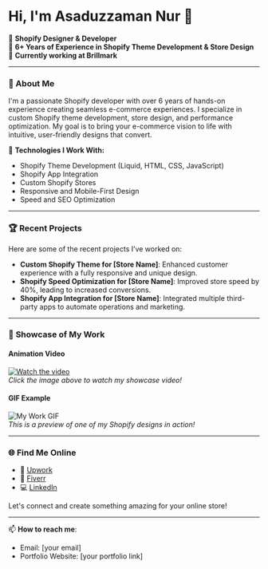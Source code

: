 # Hi, I'm Asaduzzaman Nur 👋

🚀 **Shopify Designer & Developer**  
🎨 **6+ Years of Experience in Shopify Theme Development & Store Design**  
💼 **Currently working at Brillmark**  

---

### 🌟 About Me
I'm a passionate Shopify developer with over 6 years of hands-on experience creating seamless e-commerce experiences. I specialize in custom Shopify theme development, store design, and performance optimization. My goal is to bring your e-commerce vision to life with intuitive, user-friendly designs that convert.

🔧 **Technologies I Work With:**
- Shopify Theme Development (Liquid, HTML, CSS, JavaScript)
- Shopify App Integration
- Custom Shopify Stores
- Responsive and Mobile-First Design
- Speed and SEO Optimization

---

### 🏆 **Recent Projects**
Here are some of the recent projects I’ve worked on:

- **Custom Shopify Theme for [Store Name]**: Enhanced customer experience with a fully responsive and unique design.
- **Shopify Speed Optimization for [Store Name]**: Improved store speed by 40%, leading to increased conversions.
- **Shopify App Integration for [Store Name]**: Integrated multiple third-party apps to automate operations and marketing.

---

### 🎥 **Showcase of My Work**
#### Animation Video
[![Watch the video](https://img.youtube.com/vi/YOUR_VIDEO_ID/hqdefault.jpg)](https://www.youtube.com/watch?v=YOUR_VIDEO_ID)  
*Click the image above to watch my showcase video!*

#### GIF Example
![My Work GIF](https://your-image-url.com/your-image.gif)  
*This is a preview of one of my Shopify designs in action!*

---

### 🌐 **Find Me Online**
- 💼 [Upwork](https://www.upwork.com/freelancers/~yourusername)
- 🎯 [Fiverr](https://www.fiverr.com/yourusername)
- 💻 [LinkedIn](https://www.linkedin.com/in/yourusername)

Let's connect and create something amazing for your online store!

---

📫 **How to reach me**:  
- Email: [your email]
- Portfolio Website: [your portfolio link]

